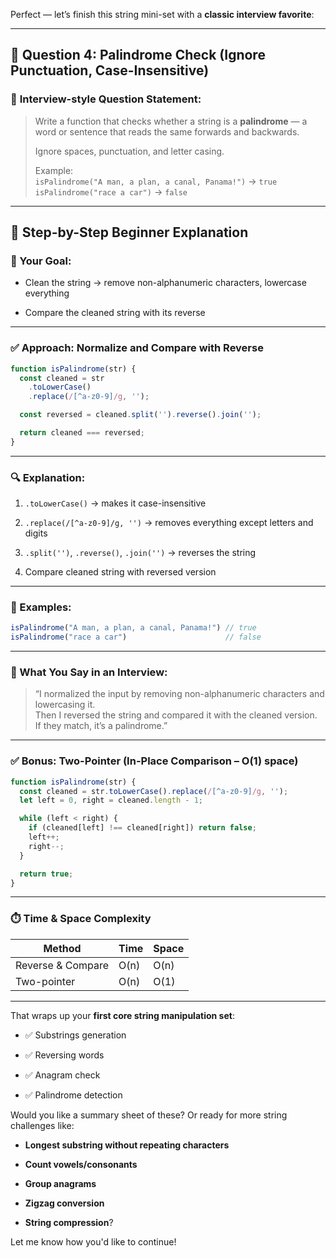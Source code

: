 Perfect — let’s finish this string mini-set with a **classic interview favorite**:

---

## 🔹 **Question 4: Palindrome Check (Ignore Punctuation, Case-Insensitive)**

### 🧠 **Interview-style Question Statement:**

> Write a function that checks whether a string is a **palindrome** — a word or sentence that reads the same forwards and backwards.
> 
> Ignore spaces, punctuation, and letter casing.
> 
> Example:  
> `isPalindrome("A man, a plan, a canal, Panama!")` → `true`  
> `isPalindrome("race a car")` → `false`

---

## 🧱 **Step-by-Step Beginner Explanation**

### 🎯 Your Goal:

- Clean the string → remove non-alphanumeric characters, lowercase everything
    
- Compare the cleaned string with its reverse
    

---

### ✅ **Approach: Normalize and Compare with Reverse**

```js
function isPalindrome(str) {
  const cleaned = str
    .toLowerCase()
    .replace(/[^a-z0-9]/g, '');

  const reversed = cleaned.split('').reverse().join('');

  return cleaned === reversed;
}
```

---

### 🔍 **Explanation:**

1. `.toLowerCase()` → makes it case-insensitive
    
2. `.replace(/[^a-z0-9]/g, '')` → removes everything except letters and digits
    
3. `.split('')`, `.reverse()`, `.join('')` → reverses the string
    
4. Compare cleaned string with reversed version
    

---

### 🧪 Examples:

```js
isPalindrome("A man, a plan, a canal, Panama!") // true
isPalindrome("race a car")                      // false
```

---

### 🧠 What You Say in an Interview:

> “I normalized the input by removing non-alphanumeric characters and lowercasing it.  
> Then I reversed the string and compared it with the cleaned version.  
> If they match, it’s a palindrome.”

---

### ✅ Bonus: Two-Pointer (In-Place Comparison – O(1) space)

```js
function isPalindrome(str) {
  const cleaned = str.toLowerCase().replace(/[^a-z0-9]/g, '');
  let left = 0, right = cleaned.length - 1;

  while (left < right) {
    if (cleaned[left] !== cleaned[right]) return false;
    left++;
    right--;
  }

  return true;
}
```

---

### ⏱️ Time & Space Complexity

|Method|Time|Space|
|---|---|---|
|Reverse & Compare|O(n)|O(n)|
|Two-pointer|O(n)|O(1)|

---

That wraps up your **first core string manipulation set**:

- ✅ Substrings generation
    
- ✅ Reversing words
    
- ✅ Anagram check
    
- ✅ Palindrome detection
    

Would you like a summary sheet of these? Or ready for more string challenges like:

- **Longest substring without repeating characters**
    
- **Count vowels/consonants**
    
- **Group anagrams**
    
- **Zigzag conversion**
    
- **String compression**?
    

Let me know how you'd like to continue!